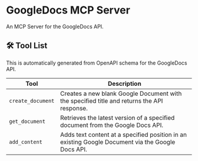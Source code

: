 # GoogleDocs MCP Server

An MCP Server for the GoogleDocs API.

## 🛠️ Tool List

This is automatically generated from OpenAPI schema for the GoogleDocs API.


| Tool | Description |
|------|-------------|
| `create_document` | Creates a new blank Google Document with the specified title and returns the API response. |
| `get_document` | Retrieves the latest version of a specified document from the Google Docs API. |
| `add_content` | Adds text content at a specified position in an existing Google Document via the Google Docs API. |
